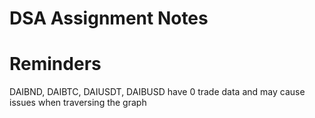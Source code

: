 # DSA Assignment Notes

# Reminders
DAIBND, DAIBTC, DAIUSDT, DAIBUSD have 0 trade data and may cause issues when traversing the graph
